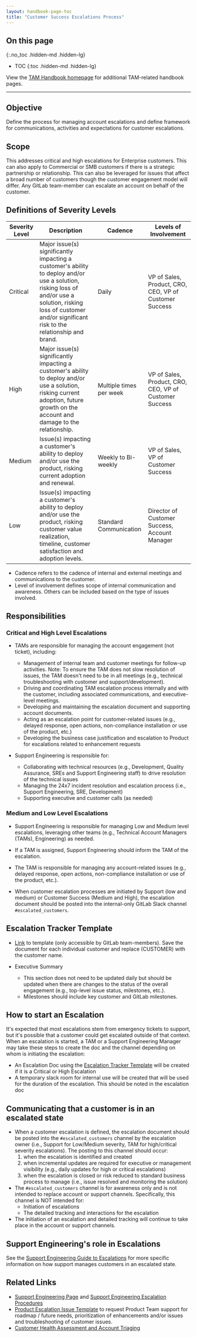 ```yaml
---
layout: handbook-page-toc
title: "Customer Success Escalations Process"
---
```


## On this page

{:.no_toc .hidden-md .hidden-lg}

- TOC
{:toc .hidden-md .hidden-lg}

View the [TAM Handbook homepage](/handbook/customer-success/tam/) for additional TAM-related handbook pages.

---

## Objective

Define the process for managing account escalations and define framework for communications, activities and expectations for customer escalations.

## Scope

This addresses critical and high escalations for Enterprise customers. This can also apply to Commercial or SMB customers if there is a strategic partnership or relationship. This can also be leveraged for issues that affect a broad number of customers though the customer engagement model will differ. Any GitLab team-member can escalate an account on behalf of the customer.

## Definitions of Severity Levels

| Severity Level | Description | Cadence | Levels of Involvement |
| -------------- | ----------- | ------- | --------------------- |
| Critical | Major issue(s) significantly impacting a customer's ability to deploy and/or use a solution, risking loss of and/or use a solution, risking loss of customer and/or significant risk to the relationship and brand. | Daily | VP of Sales, Product, CRO, CEO, VP of Customer Success |
| High | Major issue(s) significantly impacting a customer's ability to deploy and/or use a solution, risking current adoption, future growth on the account and damage to the relationship. | Multiple times per week  | VP of Sales, Product, CRO, CEO, VP of Customer Success |
| Medium | Issue(s) impacting a customer's ability to deploy and/or use the product, risking current adoption and renewal. | Weekly to Bi-weekly | VP of Sales, VP of Customer Success |
| Low | Issue(s) impacting a customer's ability to deploy and/or use the product, risking customer value realization, timeline, customer satisfaction and adoption levels. | Standard Communication | Director of Customer Success, Account Manager |

- Cadence refers to the cadence of internal and external meetings and communications to the customer.
- Level of involvement defines scope of internal communication and awareness. Others can be included based on the type of issues involved.

## Responsibilities

### Critical and High Level Escalations

- TAMs are responsible for managing the account engagement (not ticket), including:
  - Management of internal team and customer meetings for follow-up activities. Note: To ensure the TAM does not slow resolution of issues, the TAM doesn't need to be in all meetings (e.g., technical troubleshooting with customer and support/development).
  - Driving and coordinating TAM escalation process internally and with the customer, including associated communications, and executive-level meetings. 
  - Developing and maintaining the escalation document and supporting account documents.
  - Acting as an escalation point for customer-related issues (e.g., delayed response, open actions, non-compliance installation or use of the product, etc.)
  - Developing the business case justification and escalation to Product for escalations related to enhancement requests

- Support Engineering is responsible for:
  - Collaborating with technical resources (e.g., Development, Quality Assurance, SREs and Support Engineering staff) to drive resolution of the technical issues
  - Managing the 24x7 incident resolution and escalation process (i.e., Support Engineering, SRE, Development)
  - Supporting executive and customer calls (as needed)

### Medium and Low Level Escalations

- Support Engineering is responsible for managing Low and Medium level escalations, leveraging other teams (e.g., Technical Account Managers (TAMs), Engineering) as needed.
- If a TAM is assigned, Support Engineering should inform the TAM of the escalation.
- The TAM is responsible for managing any account-related issues (e.g., delayed response, open actions, non-compliance installation or use of the product, etc.).

- When customer escalation processes are initiated by Support (low and medium) or Customer Success (Medium and High), the escalation document should be posted into the internal-only GitLab Slack channel `#escalated_customers`.

## Escalation Tracker Template

- [Link](https://docs.google.com/document/d/1DFW9WDigDZTRQlArqvyaLl_GcYi5lwsxKKKtcjB49s0/edit#) to template (only accessible by GitLab team-members). Save the document for each individual customer and replace (CUSTOMER) with the customer name.

- Executive Summary
  - This section does not need to be updated daily but should be updated when there are changes to the status of the overall engagement (e.g., top-level issue status, milestones, etc.).
  - Milestones should include key customer and GitLab milestones.

## How to start an Escalation

It's expected that most escalations stem from emergency tickets to support, but it's possible that a customer could get escalated outside of that context. When an escalation is started, a TAM or a Support Engineering Manager may take these steps to create the doc and the channel depending on whom is initiating the escalation:
- An Escalation Doc using the [Escalation Tracker Template](https://docs.google.com/document/d/1DFW9WDigDZTRQlArqvyaLl_GcYi5lwsxKKKtcjB49s0/edit#) will be created if it is a Critical or High Escalation
- A temporary slack room for internal use will be created that will be used for the duration of the escalation. This should be noted in the escalation doc

## Communicating that a customer is in an escalated state

- When a customer escalation is defined, the escalation document should be posted into the `#escalated_customers` channel by the escalation owner (i.e., Support for Low/Medium severity, TAM for high/critical severity escalations). The posting to this channel should occur:
  1. when the escalation is identified and created
  1. when incremental updates are required for executive or management visibility (e.g., daily updates for high or critical escalations)
  1. when the escalation is closed or risk reduced to standard business process to manage (i.e., issue resolved and monitoring the solution)
- The `#escalated_customers` channel is for awareness only and is not intended to replace account or support channels. Specifically, this channel is NOT intended for:
  - Initiation of escalations
  - The detailed tracking and interactions for the escalation
- The initiation of an escalation and detailed tracking will continue to take place in the account or support channels.

## Support Engineering's role in Escalations

See the [Support Engineering Guide to Escalations]() for more specific information on how support manages customers in an escalated state.

## Related Links

- [Support Engineering Page](/handbook/support/) and [Support Engineering Escalation Procedures](/handbook/support/workflows/working-with-issues.html)
- [Product Escalation Issue Template](https://gitlab.com/gitlab-com/Product/issues/new?issuable_template=Product-Support-Request) to request Product Team support for roadmap / future needs, prioritization of enhancements and/or issues and troubleshooting of customer issues.
- [Customer Health Assessment and Account Triaging](/handbook/customer-success/tam/health-score-triage/)
